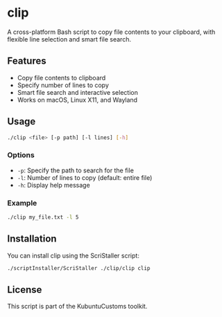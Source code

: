 # clip

A cross-platform Bash script to copy file contents to your clipboard, with flexible line selection and smart file search.

## Features
- Copy file contents to clipboard
- Specify number of lines to copy
- Smart file search and interactive selection
- Works on macOS, Linux X11, and Wayland

## Usage
```bash
./clip <file> [-p path] [-l lines] [-h]
```

### Options
- `-p`: Specify the path to search for the file
- `-l`: Number of lines to copy (default: entire file)
- `-h`: Display help message

### Example
```bash
./clip my_file.txt -l 5
```

## Installation
You can install clip using the ScriStaller script:
```bash
./scriptInstaller/ScriStaller ./clip/clip clip
```

## License
This script is part of the KubuntuCustoms toolkit.

